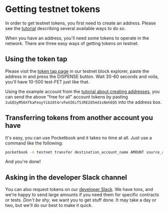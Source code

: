 # Getting testnet tokens

In order to get testnet tokens, you first need to create an address. Please see the [tutorial](/ledger/walkthrough/creating-addresses) describing several available ways to do so.

When you have an address, you'll need some tokens to operate in the network. There are three easy ways of getting tokens on testnet.

## Using the token tap

Please visit the [token tap page](https://explore-testnet.fetch.ai/tokentap) in our testnet block explorer, paste the address in and press the DISPENSE button. Wait 30-60 seconds and voila, you'll have 10-500 test-FET just like that.

Using the example account from the [tutorial about creating addresses](/ledger/walkthrough/creating-addresses), you can send the above "free for all" account tokens by pasting  `2uGQSyM56XfkaFeoyYib2dt4rvFwVZ6if5JREZd54d1sNehEQ5` into the address box.

## Transferring tokens from another account you have

It's easy, you can use Pocketbook and it takes no time at all. Just use a command like the following:

``` bash
pocketbook -n testnet transfer destination_account_name AMOUNT source_account_name
```

And you're done!

## Asking in the developer Slack channel

You can also request tokens on our [developer Slack](https://join.slack.com/t/fetch-ai/shared_invite/enQtNDI2MDYwMjE3OTQwLWY0ZjAyYjM0NGQzNWRhNDMxMzdjYmVhYTE3NDNhNTAyMTE0YWRkY2VmOWRmMGQ3ODM1N2NjOWUwNDExM2U3YjY). We have tons, and we're happy to send large amounts if you need them for specific contracts or tests. *Don't be shy*, we want you to get stuff done. It may take a day or two, but we'll do our best to make it quick.

